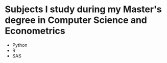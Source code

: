 # Subjects I study during my Master's degree in Computer Science and Econometrics

- Python
- R
- SAS

